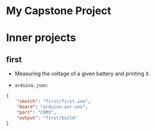 # My Capstone Project

# Inner projects

## first

- Measuring the voltage of a given battery and printing it.

- `arduino.json`:
```json
{
    "sketch": "first/first.ino",
    "board": "arduino:avr:uno",
    "port": "COM3",
    "output": "first/build"
}
```
